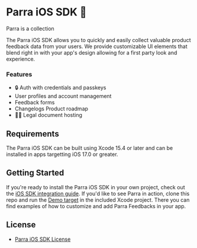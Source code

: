 # Parra iOS SDK 🦜

Parra is a collection

The Parra iOS SDK allows you to quickly and easily collect valuable product feedback data from your users. We provide customizable UI elements that blend right in with your app's design allowing for a first party look and experience.

### Features

* 🔒 Auth with credentials and passkeys
* User profiles and account management
* Feedback forms
* Changelogs
  Product roadmap
* 👨‍⚖️ Legal document hosting

## Requirements

The Parra iOS SDK can be built using Xcode 15.4 or later and can be installed in apps targetting iOS 17.0 or greater.

## Getting Started

If you're ready to install the Parra iOS SDK in your own project, check out the [iOS SDK integration guide](https://docs.parra.io/sdks/guides/quickstart/ios). If you'd like to see Parra in action, clone this repo and run the [Demo target](https://github.com/Parra-Inc/parra-mobile-sdks/tree/main/Demo) in the included Xcode project. There you can find examples of how to customize and add Parra Feedbacks in your app.

## License

* [Parra iOS SDK License](https://github.com/Parra-Inc/parra-mobile-sdks/blob/main/LICENSE.md)
